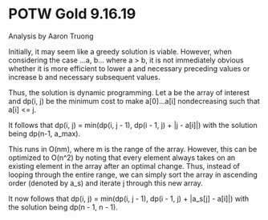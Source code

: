 # POTW Gold 9.16.19
Analysis by Aaron Truong

Initially, it may seem like a greedy solution is viable. However, when considering the case ...a, b... where a > b, it is not immediately obvious whether it is more efficient to lower a and necessary preceding values or increase b and necessary subsequent values.

Thus, the solution is dynamic programming. Let a be the array of interest and dp(i, j) be the minimum cost to make a[0]...a[i] nondecreasing such that a[i] <= j.

It follows that dp(i, j) = min(dp(i, j - 1), dp(i - 1, j) + |j - a[i]|) with the solution being dp(n-1, a_max).

This runs in O(nm), where m is the range of the array. However, this can be optimized to O(n^2) by noting that every element always takes on an existing element in the array after an optimal change. Thus, instead of looping through the entire range, we can simply sort the array in ascending order (denoted by a_s) and iterate j through this new array.

It now follows that dp(i, j) = min(dp(i, j - 1), dp(i - 1, j) + |a_s[j] - a[i]|) with the solution being dp(n - 1, n - 1).
